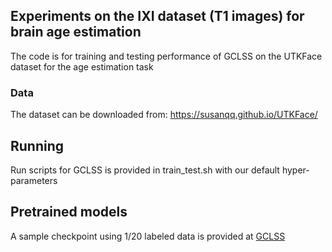 
## Experiments on the IXI dataset (T1 images) for brain age estimation

The code is for training and testing performance of GCLSS on the UTKFace dataset for the age estimation task

### Data

The dataset can be downloaded from: https://susanqq.github.io/UTKFace/


## Running

Run scripts for GCLSS is provided in train_test.sh with our default hyper-parameters


## Pretrained models

A sample checkpoint using 1/20 labeled data is provided at [GCLSS]() 






